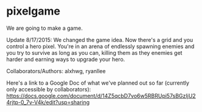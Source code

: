 # pixelgame
We are going to make a game.

Update 8/17/2015:
We changed the game idea. Now there's a grid and you control a hero pixel. You're in an arena of endlessly spawning enemies and you try to survive as long as you can, killing them as they enemies get harder and earning ways to upgrade your hero.

Collaborators/Authors: alxhwg, ryanllee

Here's a link to a Google Doc of what we've planned out so far (currently only accessible by collaborators):
https://docs.google.com/document/d/14Z5qcbD7vo6w5RBRUpi57sBGzIjU24rjtp-0_7v-V4k/edit?usp=sharing